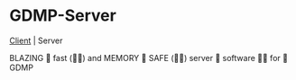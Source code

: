 # GDMP-Server

[Client](https://github.com/Furries-UwU/GDMP-Client#gdmp-client) | Server

BLAZING 🚀 fast (🚀🚀) and MEMORY 🦀 SAFE (🦀🦀) server 🚀 software 🦀🚀 for 🚀 GDMP
